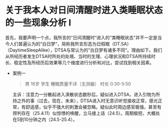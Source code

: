 # 关于我本人对日间清醒时进入类睡眠状态的一些现象分析 I

首先，我要声明一个点，我所言的“日间清醒时“进入的”类睡眠状态”并不一定是当今人们普遍认为的“白日梦“，简称我所言形态为日假眠（DT.SA）（DaytimeSleepAlike），DTSA与常认为的”白日梦有诸多不同“。理由如下。我们从所经历者发生DTSA时所处的处境、当时的生理、心理状况和DTSA所持续时长、稳定性及所经历后效果等几个维度进行分析和对比，尝试找到相关因素。

- 案例一 

  > 男 16岁 学生 睡眠质量不详（无测器） 时长 0:30-5:50

  主诉：注意力一分散起进入涣散状态数秒后，疑似进入DTSA，进入引物为所持之外的事（过去，现在，未来），DTSA进入时无意识听觉接收正常，感光正常，有舒适感，似乎不强大的刺激会被忽略。疑似此时周边感官极强，甚至有预判存在（25.4.11）似惊悸的唤醒，立马接上话（24.5）。周期极短，大概处在5到10分钟之内（24.5-25.4）。

  